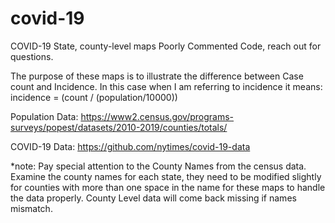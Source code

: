 # covid-19
COVID-19 State, county-level maps
Poorly Commented Code, reach out for questions.

The purpose of these maps is to illustrate the difference between Case count and Incidence. In this case when I am referring to incidence it means: incidence = (count / (population/10000))

Population Data: https://www2.census.gov/programs-surveys/popest/datasets/2010-2019/counties/totals/

COVID-19 Data: https://github.com/nytimes/covid-19-data

*note: Pay special attention to the County Names from the census data. Examine the county names for each state, they need to be modified slightly for counties with more than one space in the name for these maps to handle the data properly. County Level data will come back missing if names mismatch. 
